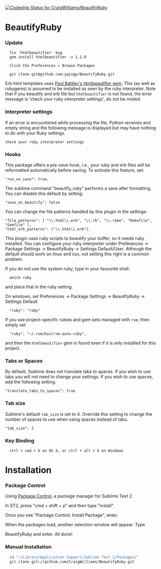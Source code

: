 [ ![Codeship Status for CraigWilliams/BeautifyRuby](https://www.codeship.io/projects/09898c30-f89d-0130-ede5-7a7e050a0c1a/status)](https://www.codeship.io/projects/6700)

# BeautifyRuby

### Update
```
  fix 'htmlbeautifier' bug
  gem install htmlbeautifier -v 1.1.0

  Click the Preferences > Browse Packages

  git clone git@github.com:yqingp/BeautifyRuby.git
```


Erb html templates uses [Paul Battley's htmlbeautifier gem](https://github.com/threedaymonk/htmlbeautifier). This (as well as rubygems) is assumed to be installed as seen by the ruby interpreter. Note that if you beautify and erb file but `htmlbeautifier` is not found, the error message is 'check your ruby interpreter settings', do not be misled.

### Interpreter settings

If an error is encountered while processing the file, Python receives and empty string and the following message is displayed but may have nothing to do with your Ruby settings.

```
check your ruby interpreter settings
```

### Hooks

This package offers a pre-save hook, i.e., your ruby and erb files will be reformatted automatically before saving. To activate this feature, set:

    "run_on_save": true,

The sublime command "beautify_ruby" performs a save after formatting. You can disable this default by setting:

    "save_on_beautify": false

You can change the file patterns handled by this plugin in the settings:

    "file_patterns": [ "\\.html\\.erb", "\\.rb", "\\.rake", "Rakefile", "Gemfile" ],
    "html_erb_patterns": ["\\.html\\.erb"],

This plugin uses ruby scripts to beautify your buffer, so it needs ruby installed. You can configure your ruby interpreter under Preferences -> Package Settings -> BeautifyRuby -> Settings Default/User. Although the default should work on linux and osx, not setting this right is a common problem.

If you do not use the system ruby, type in your favourite shell:

```
  which ruby
```

and place that in the ruby setting.

On windows, set Preferences -> Package Settings -> BeautifyRuby -> Settings Default

```
  "ruby": "ruby"
```

If you use project-specific rubies and gem sets managed with `rvm`, then simply set

      "ruby": "~/.rvm/bin/rvm-auto-ruby",

and then the `htmlbeautifier` gem is found even if it is only installed for this project.

### Tabs or Spaces

By default, Sublime does not translate tabs to spaces. If you wish to use tabs you will not need to change your settings. If you wish to use spaces, add the following setting.

```
"translate_tabs_to_spaces": true
```

### Tab size

Sublime's default `tab_size` is set to 4. Override this setting to change the number of spaces to use when using spaces instead of tabs.

```
"tab_size": 2
```

### Key Binding

```
  ctrl + cmd + k on OS X, or ctrl + alt + k on Windows
```

# Installation

### Package Control
Using [Package Control](http://wbond.net/sublime_packages/package_control), a
package manager for Sublime Text 2.

In ST2, press "cmd + shift + p" and then type "install".

Once you see "Package Control: Install Package", enter.

When the packages load, another selection window will appear. Type

BeautifyRuby and enter. All done!

### Manual Installation

```bash
  cd "~/Library/Application Support/Sublime Text 2/Packages/"
  git clone git://github.com/CraigWilliams/BeautifyRuby.git
```

